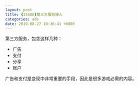 ```yaml
---
layout: post
title: {ISSUE}第三方服务接入
categories: ads
date: 2019-08-27 10:36:41 +0800
---
```


第三方服务，包含这样几种：

- 广告
- 支付
- 分享
- 账户

广告和支付是变现中非常重要的手段，因此是很多游戏必需的内容。


